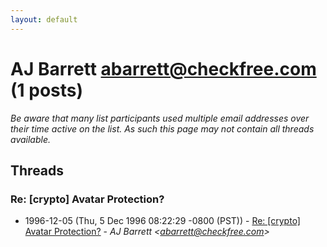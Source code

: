 ```yaml
---
layout: default
---
```


# AJ Barrett <abarrett@checkfree.com> (1 posts)

_Be aware that many list participants used multiple email addresses over their time active on the list. As such this page may not contain all threads available._

## Threads

### Re: [crypto] Avatar Protection?
+ 1996-12-05 (Thu, 5 Dec 1996 08:22:29 -0800 (PST)) - [Re: [crypto] Avatar Protection?](/archive/1996/12/1662f8613f3853ad6b60106864639e73e1a0ab3094e1b58d39b7903d470c479a) - _AJ Barrett \<abarrett@checkfree.com\>_

